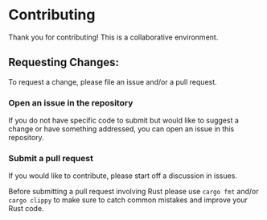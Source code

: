 # Contributing

Thank you for contributing! This is a collaborative environment.

## Requesting Changes: 

To request a change, please file an issue and/or a pull request.

### Open an issue in the repository 
                
If you do not have specific code to submit but would like to suggest a change or have something 
addressed, you can open an issue in this repository.

### Submit a pull request 
               
If you would like to contribute, please start off a discussion in issues.

Before submitting a pull request involving Rust please use `cargo fmt` and/or `cargo clippy` to make sure to catch common mistakes and improve your Rust code.  

